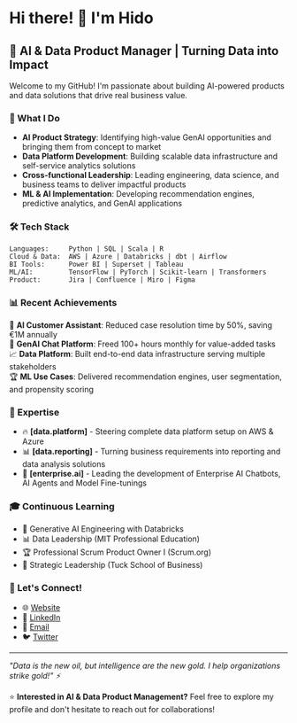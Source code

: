 
# Hi there! 👋 I'm Hido

## 🚀 AI & Data Product Manager | Turning Data into Impact

Welcome to my GitHub! I'm passionate about building AI-powered products and data solutions that drive real business value. 

### 🎯 What I Do
- **AI Product Strategy**: Identifying high-value GenAI opportunities and bringing them from concept to market
- **Data Platform Development**: Building scalable data infrastructure and self-service analytics solutions
- **Cross-functional Leadership**: Leading engineering, data science, and business teams to deliver impactful products
- **ML & AI Implementation**: Developing recommendation engines, predictive analytics, and GenAI applications

### 🛠️ Tech Stack
```
Languages:     Python | SQL | Scala | R
Cloud & Data:  AWS | Azure | Databricks | dbt | Airflow
BI Tools:      Power BI | Superset | Tableau
ML/AI:         TensorFlow | PyTorch | Scikit-learn | Transformers
Product:       Jira | Confluence | Miro | Figma
```

### 📊 Recent Achievements
🎉 **AI Customer Assistant**: Reduced case resolution time by 50%, saving €1M annually  
🤖 **GenAI Chat Platform**: Freed 100+ hours monthly for value-added tasks  
📈 **Data Platform**: Built end-to-end data infrastructure serving multiple stakeholders  
🏆 **ML Use Cases**: Delivered recommendation engines, user segmentation, and propensity scoring  

### 🌟 Expertise
- 🔥 **[data.platform]** - Steering complete data platform setup on AWS & Azure
- 📊 **[data.reporting]** - Turning business requirements into reporting and data analysis solutions
- 🤖 **[enterprise.ai]** - Leading the development of Enterprise AI Chatbots, AI Agents and Model Fine-tunings

### 🎓 Continuous Learning
- 🧠 Generative AI Engineering with Databricks
- 📊 Data Leadership (MIT Professional Education)
- 🏆 Professional Scrum Product Owner I (Scrum.org)
- 💼 Strategic Leadership (Tuck School of Business)

### 🤝 Let's Connect!
- 🌐 [Website](https://heyhido.com)
- 💼 [LinkedIn](https://linkedin.com/in/heyhido)
- 📧 [Email](mailto:heyhido@duck.com)
- 🐦 [Twitter](https://twitter.com/heyhido)

---
*"Data is the new oil, but intelligence are the new gold. I help organizations strike gold!" ⚡*

⭐ **Interested in AI & Data Product Management?** Feel free to explore my profile and don't hesitate to reach out for collaborations!
